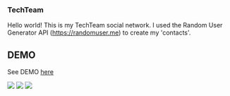 ### TechTeam

Hello world!
This is my TechTeam social network. I used the Random User Generator 
API (https://randomuser.me) to create my 'contacts'. 

## DEMO

See DEMO [here]()

![](https://img.shields.io/badge/HTML5-E34F26?style=for-the-badge&logo=html5&logoColor=white) ![](https://img.shields.io/badge/CSS3-1572B6?style=for-the-badge&logo=css3&logoColor=white) ![](https://img.shields.io/badge/JavaScript-F7DF1E?style=for-the-badge&logo=javascript&logoColor=black)